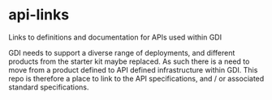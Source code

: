 # api-links
Links to definitions and documentation for APIs used within GDI

GDI needs to support a diverse range of deployments, and different products from the starter kit maybe replaced. As such there is a need to move from a product defined to API defined infrastructure within GDI. This repo is therefore a place to link to the API specifications, and / or associated standard specifications.
